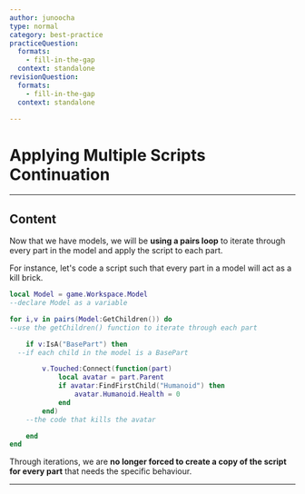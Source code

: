 ```yaml
---
author: junoocha
type: normal
category: best-practice
practiceQuestion:
  formats:
    - fill-in-the-gap
  context: standalone
revisionQuestion:
  formats:
    - fill-in-the-gap
  context: standalone

---
```


# Applying Multiple Scripts Continuation

---

## Content

Now that we have models, we will be **using a pairs loop** to iterate through every part in the model and apply the script to each part. 

For instance, let's code a script such that every part in a model will act as a kill brick.

```lua
local Model = game.Workspace.Model 
--declare Model as a variable

for i,v in pairs(Model:GetChildren()) do 
--use the getChildren() function to iterate through each part

	if v:IsA("BasePart") then
  --if each child in the model is a BasePart

		v.Touched:Connect(function(part)
			local avatar = part.Parent  
			if avatar:FindFirstChild("Humanoid") then
				avatar.Humanoid.Health = 0
			end
		end)
    --the code that kills the avatar

	end
end
```
Through iterations, we are **no longer forced to create a copy of the script for every part** that needs the specific behaviour.

---

